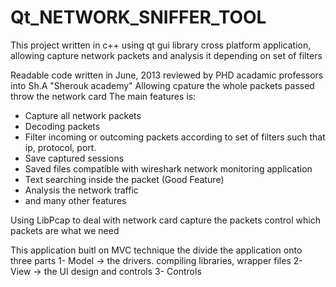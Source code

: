 # Qt_NETWORK_SNIFFER_TOOL
This project written in c++ using qt gui library cross platform application, allowing capture network packets and analysis it depending on set of filters

Readable code written in June, 2013
reviewed by PHD acadamic professors into Sh.A "Sherouk academy"
Allowing cpature the whole packets passed throw the network card 
The main features is:
- Capture all network packets
- Decoding packets
- Filter incoming or outcoming packets according to set of filters such that ip, protocol, port.
- Save captured sessions
- Saved files compatible with wireshark network monitoring application
- Text searching inside the packet (Good Feature)
- Analysis the network traffic
- and many other features
 
Using LibPcap to deal with network card capture the packets 
control which packets are what we need

This application buitl on MVC technique the divide the application onto three parts
1- Model -> the drivers. compiling libraries, wrapper files
2- View -> the UI design and controls
3- Controls 
